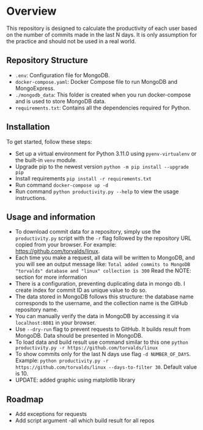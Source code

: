 # Overview
This repository is designed to calculate the productivity of each user based on the number of commits made in the last N days. It is only assumption for the practice and should not be used in a real world.

## Repository Structure
- `.env`: Configuration file for MongoDB.
- `docker-compose.yaml`: Docker Compose file to run MongoDB and MongoExpress.
- `./mongodb_data`: This folder is created when you run docker-compose and is used to store MongoDB data.
- `requirements.txt`: Contains all the dependencies required for Python.

## Installation
To get started, follow these steps:
- Set up a virtual environment for Python 3.11.0 using `pyenv-virtualenv` or the built-in `venv` module.
- Upgrade pip to the newest version `python -m pip install --upgrade pip`
- Install requirements `pip install -r requirements.txt`
- Run command `docker-compose up -d`
- Run command `python productivity.py --help` to view the usage instructions.

## Usage and information
- To download commit data for a repository, simply use the `productivity.py` script with the `-r` flag followed by the repository URL copied from your browser. For example: https://github.com/torvalds/linux.
- Each time you make a request, all data will be written to MongoDB, and you will see an output message like:
   `Total added commits to MongoDB "torvalds" database and "linux" collection is 300`
    Read the NOTE: section for more information
- There is a configuration, preventing duplicating data in mongo db. I create index for commit ID as unique value to do so.
- The data stored in MongoDB follows this structure: the database name corresponds to the username, and the collection name is the GitHub repository name. 
- You can manually verify the data in MongoDB by accessing it via `localhost:8081` in your browser.
- Use `--dry-run` flag to prevent requests to GitHub. It builds result from MongoDB. Data should be presented in MongoDB.
- To load data and build result use command similar to this one `python productivity.py -r https://github.com/torvalds/linux`
- To show commits only for the last N days use flag `-d NUMBER_OF_DAYS`. Example: `python productivity.py -r https://github.com/torvalds/linux --days-to-filter 30`. Default value is 10.
- UPDATE: added graphic using matplotlib library

## Roadmap
- Add exceptions for requests
- Add script argument -all which build result for all repos